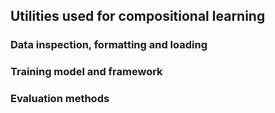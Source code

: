 ## Utilities used for compositional learning

### Data inspection, formatting and loading
### Training model and framework
### Evaluation methods